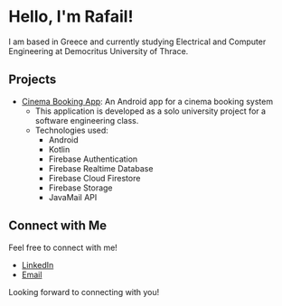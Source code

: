 # Hello, I'm Rafail!

I am based in Greece and currently studying Electrical and Computer Engineering at Democritus University of Thrace.

## Projects

- [Cinema Booking App](https://github.com/rafailpapastamou/cinema-booking-app): An Android app for a cinema booking system
  - This application is developed as a solo university project for a software engineering class. 
  - Technologies used:
    - Android
    - Kotlin
    - Firebase Authentication
    - Firebase Realtime Database
    - Firebase Cloud Firestore
    - Firebase Storage
    - JavaMail API

## Connect with Me

Feel free to connect with me!

- [LinkedIn](https://www.linkedin.com/in/rafail-papastamou/)
- [Email](mailto:rafail.papastamou@gmail.com)

Looking forward to connecting with you!
